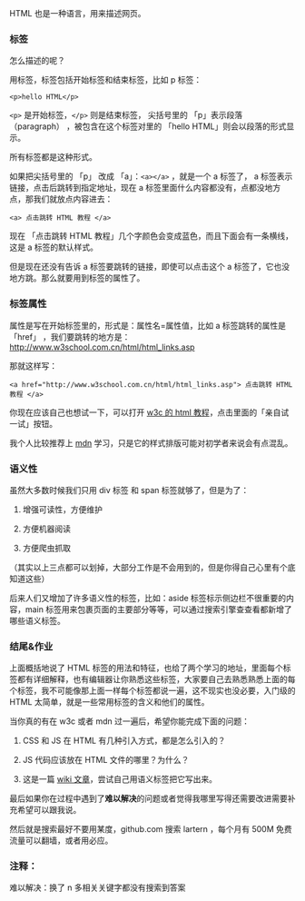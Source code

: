 HTML 也是一种语言，用来描述网页。

### 标签

怎么描述的呢？

用标签，标签包括开始标签和结束标签，比如 p 标签：

```
<p>hello HTML</p>
```

```<p>``` 是开始标签，```</p>``` 则是结束标签， 尖括号里的 「p」表示段落（paragraph） ，被包含在这个标签对里的 「hello HTML」则会以段落的形式显示。

所有标签都是这种形式。

如果把尖括号里的 「p」 改成 「a」：```<a></a>``` ，就是一个 a 标签了， a 标签表示链接，点击后跳转到指定地址，现在 a 标签里面什么内容都没有，点都没地方点，那我们就放点内容进去：

```
<a> 点击跳转 HTML 教程 </a>
```

现在 「点击跳转 HTML 教程」几个字颜色会变成蓝色，而且下面会有一条横线，这是 a 标签的默认样式。

但是现在还没有告诉 a 标签要跳转的链接，即使可以点击这个 a 标签了，它也没地方跳。那么就要用到标签的属性了。

### 标签属性

属性是写在开始标签里的，形式是：属性名=属性值，比如 a 标签跳转的属性是 「href」 ，我们要跳转的地方是：http://www.w3school.com.cn/html/html_links.asp

那就这样写：

```
<a href="http://www.w3school.com.cn/html/html_links.asp"> 点击跳转 HTML 教程 </a>
```

你现在应该自己也想试一下，可以打开 [w3c 的 html 教程](http://www.w3school.com.cn/html/html_links.asp)，点击里面的「亲自试一试」按钮。

我个人比较推荐上 [mdn](https://developer.mozilla.org/zh-CN/docs/Web/HTML) 学习，只是它的样式排版可能对初学者来说会有点混乱。 

### 语义性

虽然大多数时候我们只用 div 标签 和 span 标签就够了，但是为了：

1. 增强可读性，方便维护

2. 方便机器阅读

3. 方便爬虫抓取

（其实以上三点都可以划掉，大部分工作是不会用到的，但是你得自己心里有个底知道这些）

后来人们又增加了许多语义性的标签，比如：aside 标签标示侧边栏不很重要的内容，main 标签用来包裹页面的主要部分等等，可以通过搜索引擎查查看都新增了哪些语义标签。

### 结尾&作业

上面概括地说了 HTML 标签的用法和特征，也给了两个学习的地址，里面每个标签都有详细解释，也有编辑器让你熟悉这些标签，大家要自己去熟悉熟悉上面的每个标签，我不可能像那上面一样每个标签都说一遍，这不现实也没必要，入门级的 HTML 太简单，就是一些常用标签的含义和他们的属性。

当你真的有在 w3c 或者 mdn 过一遍后，希望你能完成下面的问题：

1. CSS 和 JS 在 HTML 有几种引入方式，都是怎么引入的？

2. JS 代码应该放在 HTML 文件的哪里？为什么？

3. 这是一篇 [wiki 文章](https://en.wikipedia.org/wiki/World_Wide_Web)，尝试自己用语义标签把它写出来。

最后如果你在过程中遇到了**难以解决**的问题或者觉得我哪里写得还需要改进需要补充希望可以跟我说。

然后就是搜索最好不要用某度，github.com 搜索 lartern ，每个月有 500M 免费流量可以翻墙，或者用必应。

### 注释：

难以解决：换了 n 多相关关键字都没有搜索到答案

